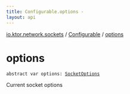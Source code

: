 ```yaml
---
title: Configurable.options - 
layout: api
---
```


<div class='api-docs-breadcrumbs'><a href="../index.html">io.ktor.network.sockets</a> / <a href="index.html">Configurable</a> / <a href="./options.html">options</a></div>

# options

<div class="signature"><code><span class="keyword">abstract</span> <span class="keyword">var </span><span class="identifier">options</span><span class="symbol">: </span><a href="../-socket-options/index.html"><span class="identifier">SocketOptions</span></a></code></div>

Current socket options

